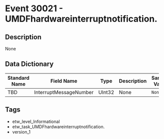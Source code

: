 # Event 30021 - UMDFhardwareinterruptnotification.

## Description
None

## Data Dictionary
|Standard Name|Field Name|Type|Description|Sample Value|
|---|---|---|---|---|
|TBD|InterruptMessageNumber|UInt32|None|`None`|

## Tags
* etw_level_Informational
* etw_task_UMDFhardwareinterruptnotification.
* version_1